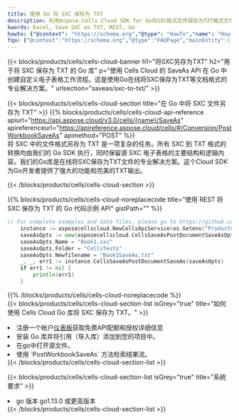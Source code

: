 ```yaml
---
title: 使用 Go 将 SXC 保存为 TXT
description: 利用Aspose.Cells Cloud SDK for Go将SXC格式文件保存为TXT格式文件。
kwords: Excel, Save SXC as TXT, REST, Go
howto: {"@context": "https://schema.org","@type": "HowTo","name": "How to save SXC as TXT using the Cells Cloud Go library.","description": "How to save SXC as TXT using the Cells Cloud Go library.","image": {"@type": "ImageObject"},"url": "/go/saveas/sxc-to-txt/","step": [{ "@type": "HowToStep","name": "How to save SXC as TXT using the Cells Cloud Go library. step 1", "image": {"@type": "ImageObject",},"url": "/go/saveas/sxc-to-txt/","text": "Register an account at <a href='https://dashboard.aspose.cloud/'>Dashboard</a> to get free API quota & authorization details",},{ "@type": "HowToStep","name": "How to save SXC as TXT using the Cells Cloud Go library. step 1", "image": {"@type": "ImageObject",},"url": "/go/saveas/sxc-to-txt/","text": "Install Go library and add the reference (import the library) to your project.",},{ "@type": "HowToStep","name": "How to save SXC as TXT using the Cells Cloud Go library. step 1", "image": {"@type": "ImageObject",},"url": "/go/saveas/sxc-to-txt/","text": "Open the source file in go.",},{ "@type": "HowToStep","name": "How to save SXC as TXT using the Cells Cloud Go library. step 1", "image": {"@type": "ImageObject",},"url": "/go/saveas/sxc-to-txt/","text": "Use the `PostWorkbookSaveAs` method to retrieve the resulting stream.",}, ],"supply": {"@type": "HowToSupply","name": "document"},"tool": [{"@type": "HowToTool","name": "Goland, Visual Studio Code, Eclipse"},{"@type": "HowToTool","name": "Aspose Cells"}],"totalTime": "PT6M"}
fqa: {"@context":"https://schema.org","@type":"FAQPage","mainEntity":[{"@type":"Question","name":"Why save file as other formats file in C# using REST API?","acceptedAnswer":{"@type":"Answer","text":"Documents are encoded in many ways, and some files may be incompatible with the software you use. To open and read such files, just save them as appropriate file formats.<br/><ol><li>Install .NET SDK and add the reference (import the library) to your project.</li><li>Open the source file in C# using REST API.</li><li>Call the PostWorkbookSaveAsRequest() method, passing an output filename with required extension.</li><li>Get the result of save as a separate file.</li></ol>"}},{"@type":"Question","name":"What file formats can I save as with your C# library?","acceptedAnswer":{"@type":"Answer","text":"We support a variety of file formats for conversion using .NET library, including XLSX, Excel, xls , PDF, CSV, HTML, Markdown, XML, PNG, JPG, TIFF, Json, TXT and many more."}},{"@type":"Question","name":"What is the maximum allowed file size for conversion using this .NET library?","acceptedAnswer":{"@type":"Answer","text":"There are no file size limits for format conversions using .NET library."}}]}
---
```

{{< blocks/products/cells/cells-cloud-banner h1="将SXC另存为TXT" h2="用于将 SXC 保存为 TXT 的 Go 库" p="使用 Cells Cloud 的 SaveAs API 在 Go 中创建自定义电子表格工作流程。这是使用Go在线将SXC保存为TXT等文档格式的专业解决方案。" urlsection="saveas/sxc-to-txt/" >}}

{{< blocks/products/cells/cells-cloud-section title="在 Go 中将 SXC 文件另存为 TXT" >}}
{{% blocks/products/cells/cells-cloud-api-reference apiurl="https://api.aspose.cloud/v3.0/cells/{name}/SaveAs" apireferenceurl="https://apireference.aspose.cloud/cells/#/Conversion/PostWorkbookSaveAs" apimethod="POST" %}}
<br/>
将 SXC 中的文件格式另存为 TXT 是一项复杂的任务。所有 SXC 到 TXT 格式的转换均由我们的 Go SDK 执行，同时保留源 SXC 电子表格的主要结构和逻辑内容。我们的Go库是在线将SXC保存为TXT文件的专业解决方案。这个Cloud SDK为Go开发者提供了强大的功能和完美的TXT输出。

{{< /blocks/products/cells/cells-cloud-section >}}

{{% blocks/products/cells/cells-cloud-noreplacecode title="使用 REST 将 SXC 保存为 TXT 的 Go 代码示例 API" gistPath="" %}}
  
```go
// For complete examples and data files, please go to https://github.com/aspose-cells-cloud/aspose-cells-cloud-go/
    instance := asposecellscloud.NewCellsApiService(os.Getenv("ProductClientId"), os.Getenv("ProductClientSecret"))
    saveAsOpts := new(asposecellscloud.CellsSaveAsPostDocumentSaveAsOpts)
    saveAsOpts.Name = "Book1.sxc"
    saveAsOpts.Folder = "CellsTests"
    saveAsOpts.Newfilename = "Book1SaveAs.txt"
    _, _, err1 := instance.CellsSaveAsPostDocumentSaveAs(saveAsOpts)
    if err1 != nil {
	    println(err1)
    }
```
  
{{% /blocks/products/cells/cells-cloud-noreplacecode %}}
<br/>
{{< blocks/products/cells/cells-cloud-section-list isGrey="true" title="如何使用 Cells Cloud Go 库将 SXC 保存为 TXT。" >}}
<li>注册一个帐户<a href="https://dashboard.aspose.cloud/">仪表板</a>获取免费API配额和授权详细信息</li>
<li>安装 Go 库并将引用（导入库）添加到您的项目中。</li>
<li>在go中打开源文件。</li>
<li>使用 `PostWorkbookSaveAs` 方法检索结果流。</li>
{{< /blocks/products/cells/cells-cloud-section-list >}}

{{< blocks/products/cells/cells-cloud-section-list isGrey="true" title="系统要求" >}}
<li>go 版本 go1.13.0 或更高版本</li>
{{< /blocks/products/cells/cells-cloud-section-list >}}
